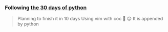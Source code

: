 ### Following [ the 30 days of python ](https://github.com/Asabeneh/30-Days-Of-Python)
>Planning to finish it in 10 days
> Using vim with coc 🐶
>:blush:
It is appended by python

